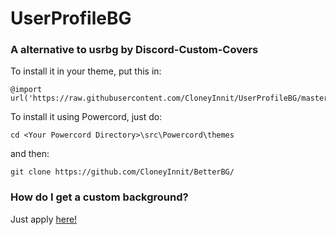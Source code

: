 # UserProfileBG
### A alternative to usrbg by Discord-Custom-Covers
To install it in your theme, put this in:
```
@import url('https://raw.githubusercontent.com/CloneyInnit/UserProfileBG/master/bg/backgrounds.css');
```
To install it using Powercord, just do:
```
cd <Your Powercord Directory>\src\Powercord\themes
```
and then:
```
git clone https://github.com/CloneyInnit/BetterBG/
```

### How do I get a custom background?
Just apply [here!](https://discord.gg/gMJYwEjebF)
